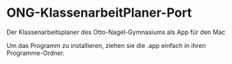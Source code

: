 # ONG-KlassenarbeitPlaner-Port
Der Klassenarbeitsplaner des Otto-Nagel-Gymnasiums als App für den Mac

Um das Programm zu installieren, ziehen sie die .app einfach in ihren Programme-Ordner.
